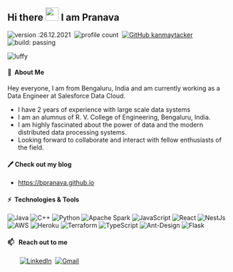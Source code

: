 ## Hi there <img src="https://raw.githubusercontent.com/MartinHeinz/MartinHeinz/master/wave.gif" width="30px"> I am Pranava
![version :26.12.2021](https://img.shields.io/badge/version-03.04.2023-informational) &nbsp;![profile count](https://komarev.com/ghpvc/?username=bpranava&color=red) &nbsp;[![GitHub kanmaytacker](https://img.shields.io/github/followers/bpranava?label=follow&style=social)](https://github.com/bpranava) &nbsp;![build: passing](https://img.shields.io/badge/build-passing-success)

![luffy](https://i.ibb.co/j4fJxfm/one-piece-monkey.gif)

#### 🌟 &nbsp;About Me

Hey everyone, I am from Bengaluru, India and am currently working as a Data Engineer at Salesforce Data Cloud.
- I have 2 years of experience with large scale data systems
- I am an alumnus of R. V. College of Engineering, Bengaluru, India. <br>
- I am highly fascinated about the power of data and the modern distributed data processing systems. <br>
- Looking forward to collaborate and interact with fellow enthusiasts of the field. <br>

#### 🖊️ Check out my blog
 - <a href="https://bpranava.github.io" target="_blank">https://bpranava.github.io</a>

#### ⚡ &nbsp;Technologies & Tools
![Java](https://img.shields.io/badge/Java-%23ED8B00.svg?style=flat&logo=java&logoColor=white) ![C++](https://img.shields.io/badge/c++-%2300599C.svg?style=flat&logo=c%2B%2B&logoColor=white) ![Python](https://img.shields.io/badge/python-3670A0?style=flat&logo=python&logoColor=ffdd54) ![Apache Spark](https://img.shields.io/badge/-Apache%20Spark-gray?logo=apachespark) ![JavaScript](https://img.shields.io/badge/javascript-%23323330.svg?style=flat&logo=javascript&logoColor=%23F7DF1E) ![React](https://img.shields.io/badge/react-%2320232a.svg?style=flat&logo=react&logoColor=%2361DAFB) ![NestJs](https://img.shields.io/badge/-NestJs-E0234E?logo=nestjs)  ![AWS](https://img.shields.io/badge/AWS-%23FF9900.svg?style=flat&logo=amazon-aws&logoColor=white)  ![Heroku](https://img.shields.io/badge/heroku-%23430098.svg?style=flat&logo=heroku&logoColor=white)  ![Terraform](https://img.shields.io/badge/-Terraform-7B42BC?logo=terraform) ![TypeScript](https://img.shields.io/badge/typescript-%23007ACC.svg?style=flat&logo=typescript&logoColor=white)  ![Ant-Design](https://img.shields.io/badge/-AntDesign-%230170FE?style=flat&logo=ant-design&logoColor=white)  ![Flask](https://img.shields.io/badge/flask-%23000.svg?style=flat&logo=flask&logoColor=white)
#### 📫 &nbsp; Reach out to me

&nbsp;&nbsp;&nbsp;&nbsp;&nbsp;&nbsp;&nbsp;<a href="https://linkedin.com/in/pranava-b" target="_blank"><img alt="LinkedIn" src="https://img.shields.io/badge/linkedin%20-%230077B5.svg?&style=flat&logo=linkedin&logoColor=white"/></a> &nbsp;<a href="mailto:pranava018@gmail.com" target="_blank"><img alt="Gmail" src="https://img.shields.io/badge/Gmail-D14836?style=flat&logo=gmail&logoColor=white" /></a> &nbsp;


<!--
**bpranava/bpranava** is a ✨ _special_ ✨ repository because its `README.md` (this file) appears on your GitHub profile.

Here are some ideas to get you started:

- 🔭 I’m currently working on ...
- 🌱 I’m currently learning ...
- 👯 I’m looking to collaborate on ...
- 🤔 I’m looking for help with ...
- 💬 Ask me about ...
- 📫 How to reach me: ...
- 😄 Pronouns: ...
- ⚡ Fun fact: ...
-->
